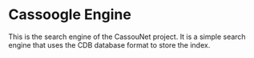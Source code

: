 # Cassoogle Engine

This is the search engine of the CassouNet project. It is a simple search engine that uses the CDB database format to store the index.
